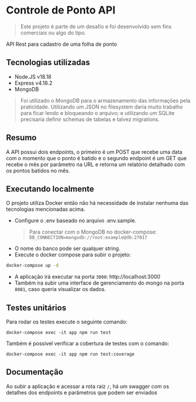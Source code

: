 # Controle de Ponto API

> Este projeto é parte de um desafio e foi desenvolvido sem fins comerciais ou algo do tipo.

API Rest para cadastro de uma folha de ponto

## Tecnologias utilizadas

- Node.JS v18.18
- Express v4.18.2
- MongoDB

> Foi utilizado o MongoDB para o armazenamento das informações pela praticidade. Utilizando um JSON no filesystem daria muito trabalho para ficar lendo e bloqueando o arquivo; e utilizando um SQLite precisaria definir schemas de tabelas e talvez migrations.

## Resumo

A API possui dois endpoints, o primeiro é um POST que recebe uma data com o momento que o ponto é batido e o segundo endpoint é um GET que recebe o mês por parâmetro na URL e retorna um relatório detalhado com os pontos batidos no mês.

## Executando localmente

O projeto utiliza Docker então não há necessidade de instalar nenhuma das tecnologias mencionadas acima.

- Configure o .env baseado no arquivo .env.sample.
  > Para conectar com o MongoDB no docker-compose: `DB_CONNECTION=mongodb://root:example@db:27017`
- O nome do banco pode ser qualquer string.
- Execute o docker compose para subir o projeto:

```bash
docker-compose up -d
```

- A aplicação irá executar na porta `3000`: http://localhost:3000
- Também ira subir uma interface de gerenciamento do mongo na porta `8081`, caso queria visualizar os dados.

## Testes unitários

Para rodar os testes execute o seguinte comando:

```
docker-compose exec -it app npm run test
```

Também é possível verificar a cobertura de testes com o comando:

```
docker-compose exec -it app npm run test:coverage
```

## Documentação

Ao subir a aplicação e acessar a rota raiz `/`, há um swagger com os detalhes dos endpoints e parâmetros que podem ser enviados
